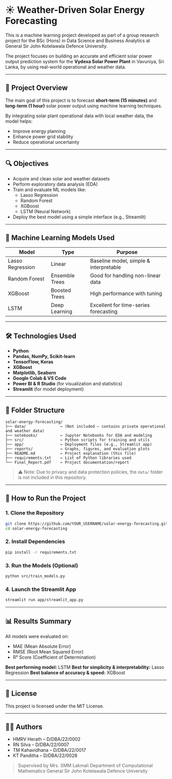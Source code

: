 # ☀️ Weather-Driven Solar Energy Forecasting

This is a machine learning project developed as part of a group research project for the BSc (Hons) in Data Science and Business Analytics at General Sir John Kotelawala Defence University.

The project focuses on building an accurate and efficient solar power output prediction system for the **Vydexa Solar Power Plant** in Vavuniya, Sri Lanka, by using real-world operational and weather data.

---

## 📌 Project Overview

The main goal of this project is to forecast **short-term (15 minutes)** and **long-term (1 hour)** solar power output using machine learning techniques.

By integrating solar plant operational data with local weather data, the model helps:
- Improve energy planning
- Enhance power grid stability
- Reduce operational uncertainty

---

## 🔍 Objectives

- Acquire and clean solar and weather datasets
- Perform exploratory data analysis (EDA)
- Train and evaluate ML models like:
  - Lasso Regression
  - Random Forest
  - XGBoost
  - LSTM (Neural Network)
- Deploy the best model using a simple interface (e.g., Streamlit)

---

## 🧠 Machine Learning Models Used

| Model              | Type           | Purpose                             |
|-------------------|----------------|-------------------------------------|
| Lasso Regression  | Linear         | Baseline model, simple & interpretable |
| Random Forest      | Ensemble Trees | Good for handling non-linear data   |
| XGBoost            | Boosted Trees  | High performance with tuning        |
| LSTM               | Deep Learning  | Excellent for time-series forecasting|

---

## 🛠️ Technologies Used

- **Python**
- **Pandas, NumPy, Scikit-learn**
- **TensorFlow, Keras**
- **XGBoost**
- **Matplotlib, Seaborn**
- **Google Colab & VS Code**
- **Power BI & R Studio** (for visualization and statistics)
- **Streamlit** (for model deployment)

---

## 📁 Folder Structure

```text
solar-energy-forecasting/
├── data/               ← (Not included – contains private operational and weather data)
├── notebooks/          ← Jupyter Notebooks for EDA and modeling
├── src/                ← Python scripts for training and utils
├── app/                ← Deployment files (e.g., Streamlit app)
├── reports/            ← Graphs, figures, and evaluation plots
├── README.md           ← Project explanation (this file)
├── requirements.txt    ← List of Python libraries used
└── Final_Report.pdf    ← Project documentation/report
````

> ⚠️ Note: Due to privacy and data protection policies, the `data/` folder is not included in this repository.

---

## 🚀 How to Run the Project

### 1. Clone the Repository

```bash
git clone https://github.com/YOUR_USERNAME/solar-energy-forecasting.git
cd solar-energy-forecasting
```

### 2. Install Dependencies

```bash
pip install -r requirements.txt
```

### 3. Run the Models (Optional)

```bash
python src/train_models.py
```

### 4. Launch the Streamlit App

```bash
streamlit run app/streamlit_app.py
```

---

## 📊 Results Summary

All models were evaluated on:

* MAE (Mean Absolute Error)
* RMSE (Root Mean Squared Error)
* R² Score (Coefficient of Determination)

**Best performing model:** LSTM
**Best for simplicity & interpretability:** Lasso Regression
**Best balance of accuracy & speed:** XGBoost

---

## 📜 License

This project is licensed under the MIT License.

---

## 👨‍🎓 Authors

* HMRV Herath – D/DBA/22/0002
* RN Silva – D/DBA/22/0007
* TM Kahavidhana – D/DBA/22/0017
* KT Panditha – D/DBA/22/0028

> Supervised by Mrs. SMM Lakmali
> Department of Computational Mathematics
> General Sir John Kotelawala Defence University




